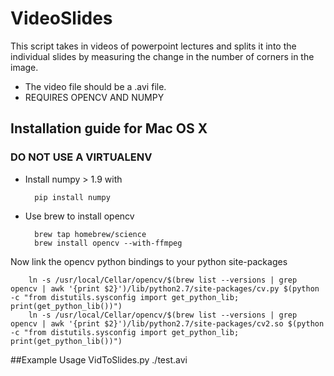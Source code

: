 # VideoSlides

This script takes in videos of powerpoint lectures and splits it into the individual slides by measuring the change in the number of corners in the image.
* The video file should be a .avi file.
* REQUIRES OPENCV AND NUMPY

## Installation guide for Mac OS X

### DO NOT USE A VIRTUALENV

* Install numpy > 1.9 with

		pip install numpy
* Use brew to install opencv

		brew tap homebrew/science
		brew install opencv --with-ffmpeg
Now link the opencv python bindings to your python site-packages

		ln -s /usr/local/Cellar/opencv/$(brew list --versions | grep opencv | awk '{print $2}')/lib/python2.7/site-packages/cv.py $(python -c "from distutils.sysconfig import get_python_lib; print(get_python_lib())")
		ln -s /usr/local/Cellar/opencv/$(brew list --versions | grep opencv | awk '{print $2}')/lib/python2.7/site-packages/cv2.so $(python -c "from distutils.sysconfig import get_python_lib; print(get_python_lib())")

##Example Usage
	VidToSlides.py ./test.avi
